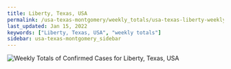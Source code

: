 ```yaml
---
title: Liberty, Texas, USA
permalink: /usa-texas-montgomery/weekly_totals/usa-texas-liberty-weekly_totals.html
last_updated: Jan 15, 2022
keywords: ["Liberty, Texas, USA", "weekly totals"]
sidebar: usa-texas-montgomery_sidebar
---
```


![Weekly Totals of Confirmed Cases for Liberty, Texas, USA](/covid_tracker/images/graphs/usa-texas-liberty-weekly_totals_graph.png)
